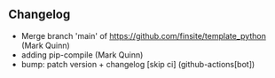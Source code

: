 ## Changelog

- Merge branch 'main' of https://github.com/finsite/template_python (Mark Quinn)
- adding pip-compile (Mark Quinn)
- bump: patch version + changelog [skip ci] (github-actions[bot])

